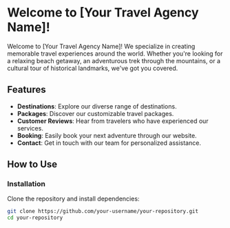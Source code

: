 # Welcome to [Your Travel Agency Name]!

Welcome to [Your Travel Agency Name]! We specialize in creating memorable travel experiences around the world. Whether you're looking for a relaxing beach getaway, an adventurous trek through the mountains, or a cultural tour of historical landmarks, we've got you covered.

## Features

- **Destinations**: Explore our diverse range of destinations.
- **Packages**: Discover our customizable travel packages.
- **Customer Reviews**: Hear from travelers who have experienced our services.
- **Booking**: Easily book your next adventure through our website.
- **Contact**: Get in touch with our team for personalized assistance.

## How to Use

### Installation

Clone the repository and install dependencies:

```bash
git clone https://github.com/your-username/your-repository.git
cd your-repository
